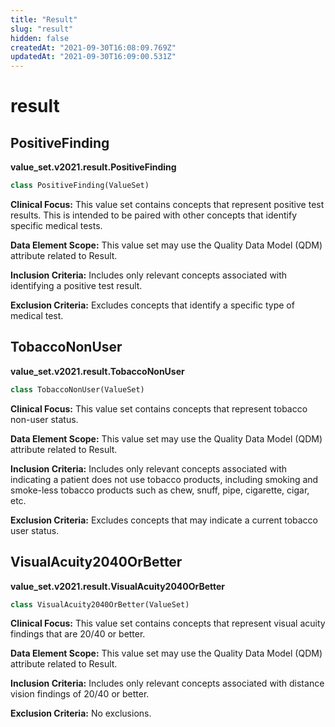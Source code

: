 ```yaml
---
title: "Result"
slug: "result"
hidden: false
createdAt: "2021-09-30T16:08:09.769Z"
updatedAt: "2021-09-30T16:09:00.531Z"
---
```

<a id="value_set.v2021.result"></a>

# result

<a id="value_set.v2021.result.PositiveFinding"></a>

## PositiveFinding
**value_set.v2021.result.PositiveFinding**

```python
class PositiveFinding(ValueSet)
```

**Clinical Focus:** This value set contains concepts that represent positive test results. This is intended to be paired with other concepts that identify specific medical tests.

**Data Element Scope:** This value set may use the Quality Data Model (QDM) attribute related to Result.

**Inclusion Criteria:** Includes only relevant concepts associated with identifying a positive test result.

**Exclusion Criteria:** Excludes concepts that identify a specific type of medical test.

<a id="value_set.v2021.result.TobaccoNonUser"></a>

## TobaccoNonUser
**value_set.v2021.result.TobaccoNonUser**

```python
class TobaccoNonUser(ValueSet)
```

**Clinical Focus:** This value set contains concepts that represent tobacco non-user status.

**Data Element Scope:** This value set may use the Quality Data Model (QDM) attribute related to Result.

**Inclusion Criteria:** Includes only relevant concepts associated with indicating a patient does not use tobacco products, including smoking and smoke-less tobacco products such as chew, snuff, pipe, cigarette, cigar, etc.

**Exclusion Criteria:** Excludes concepts that may indicate a current tobacco user status.

<a id="value_set.v2021.result.VisualAcuity2040OrBetter"></a>

## VisualAcuity2040OrBetter
**value_set.v2021.result.VisualAcuity2040OrBetter**

```python
class VisualAcuity2040OrBetter(ValueSet)
```

**Clinical Focus:** This value set contains concepts that represent visual acuity findings that are 20/40 or better.

**Data Element Scope:** This value set may use the Quality Data Model (QDM) attribute related to Result.

**Inclusion Criteria:** Includes only relevant concepts associated with distance vision findings of 20/40 or better.

**Exclusion Criteria:** No exclusions.